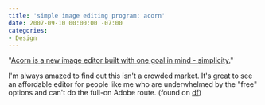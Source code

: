 ```yaml
---
title: 'simple image editing program: acorn'
date: 2007-09-10 00:00:00 -07:00
categories:
- Design
---
```


<p>"<a href="http://flyingmeat.com/acorn/">Acorn is a new image editor built with one goal in mind - simplicity.</a>" </p>

<p>I'm always amazed to find out this isn't a crowded market. It's great to see an affordable editor for people like me who are underwhelmed by the "free" options and can't do the full-on Adobe route. (found on <a href="http://daringfireball.net/">df</a>)</p>
